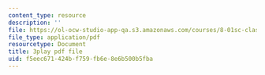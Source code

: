 ```yaml
---
content_type: resource
description: ''
file: https://ol-ocw-studio-app-qa.s3.amazonaws.com/courses/8-01sc-classical-mechanics-fall-2016/f5eec671424bf759fb6e8e6b500b5fba_dvWKCH0ocu8.pdf
file_type: application/pdf
resourcetype: Document
title: 3play pdf file
uid: f5eec671-424b-f759-fb6e-8e6b500b5fba
---
```

